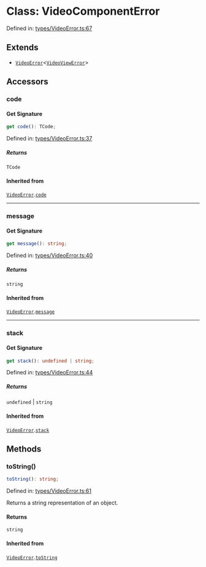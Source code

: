 # Class: VideoComponentError

Defined in: [types/VideoError.ts:67](https://github.com/TheWidlarzGroup/react-native-video/blob/af801fa4d9043aca201183cd46f4c2b7b6814b4d/packages/react-native-video/src/core/types/VideoError.ts#L67)

## Extends

- [`VideoError`](VideoError.md)\<[`VideoViewError`](../type-aliases/VideoViewError.md)\>

## Accessors

### code

#### Get Signature

```ts
get code(): TCode;
```

Defined in: [types/VideoError.ts:37](https://github.com/TheWidlarzGroup/react-native-video/blob/af801fa4d9043aca201183cd46f4c2b7b6814b4d/packages/react-native-video/src/core/types/VideoError.ts#L37)

##### Returns

`TCode`

#### Inherited from

[`VideoError`](VideoError.md).[`code`](VideoError.md#code)

***

### message

#### Get Signature

```ts
get message(): string;
```

Defined in: [types/VideoError.ts:40](https://github.com/TheWidlarzGroup/react-native-video/blob/af801fa4d9043aca201183cd46f4c2b7b6814b4d/packages/react-native-video/src/core/types/VideoError.ts#L40)

##### Returns

`string`

#### Inherited from

[`VideoError`](VideoError.md).[`message`](VideoError.md#message)

***

### stack

#### Get Signature

```ts
get stack(): undefined | string;
```

Defined in: [types/VideoError.ts:44](https://github.com/TheWidlarzGroup/react-native-video/blob/af801fa4d9043aca201183cd46f4c2b7b6814b4d/packages/react-native-video/src/core/types/VideoError.ts#L44)

##### Returns

`undefined` \| `string`

#### Inherited from

[`VideoError`](VideoError.md).[`stack`](VideoError.md#stack)

## Methods

### toString()

```ts
toString(): string;
```

Defined in: [types/VideoError.ts:61](https://github.com/TheWidlarzGroup/react-native-video/blob/af801fa4d9043aca201183cd46f4c2b7b6814b4d/packages/react-native-video/src/core/types/VideoError.ts#L61)

Returns a string representation of an object.

#### Returns

`string`

#### Inherited from

[`VideoError`](VideoError.md).[`toString`](VideoError.md#tostring)
